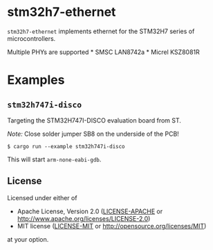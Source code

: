 # stm32h7-ethernet

`stm32h7-ethernet` implements ethernet for the STM32H7 series of
microcontrollers.

Multiple PHYs are supported
    * SMSC LAN8742a
    * Micrel KSZ8081R

# Examples

## `stm32h747i-disco`

Targeting the STM32H747I-DISCO evaluation board from ST.

*Note:* Close solder jumper SB8 on the underside of the PCB!

`$ cargo run --example stm32h747i-disco`

This will start `arm-none-eabi-gdb`.

## License

Licensed under either of

- Apache License, Version 2.0 ([LICENSE-APACHE](LICENSE-APACHE) or http://www.apache.org/licenses/LICENSE-2.0)
- MIT license ([LICENSE-MIT](LICENSE-MIT) or http://opensource.org/licenses/MIT)

at your option.
